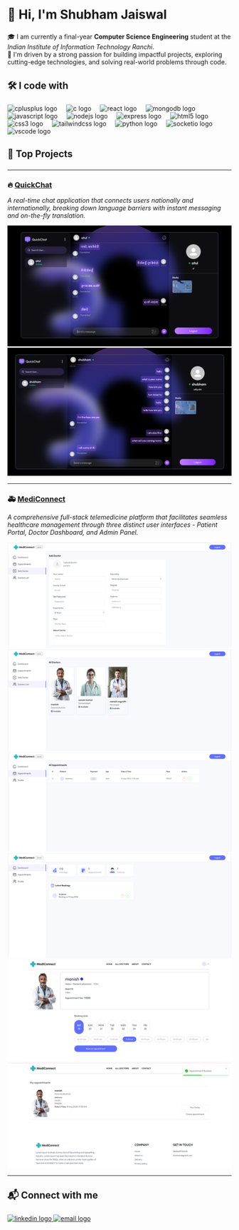 <h1 align="left">👋 Hi, I'm Shubham Jaiswal</h1>

###

<p align="left">
  🎓 I am currently a final-year <strong>Computer Science Engineering</strong> student at the 
  <em>Indian Institute of Information Technology Ranchi</em>. <br>
  🚀 I'm driven by a strong passion for building impactful projects, exploring cutting-edge technologies, 
  and solving real-world problems through code.
</p>

###

<h2 align="left">🛠️ I code with</h2>

###

<div align="left">
  <img src="https://cdn.jsdelivr.net/gh/devicons/devicon/icons/cplusplus/cplusplus-original.svg" height="40" alt="cplusplus logo" />
  <img width="12" />
  <img src="https://cdn.jsdelivr.net/gh/devicons/devicon/icons/c/c-original.svg" height="40" alt="c logo" />
  <img width="12" />
  <img src="https://cdn.jsdelivr.net/gh/devicons/devicon/icons/react/react-original.svg" height="40" alt="react logo" />
  <img width="12" />
  <img src="https://cdn.jsdelivr.net/gh/devicons/devicon/icons/mongodb/mongodb-original-wordmark.svg" height="40" alt="mongodb logo" />
  <img width="12" />
  <img src="https://cdn.jsdelivr.net/gh/devicons/devicon/icons/javascript/javascript-original.svg" height="40" alt="javascript logo" />
  <img width="12" />
  <img src="https://cdn.jsdelivr.net/gh/devicons/devicon/icons/nodejs/nodejs-original-wordmark.svg" height="40" alt="nodejs logo" />
  <img width="12" />
  <img src="https://cdn.jsdelivr.net/gh/devicons/devicon/icons/express/express-original-wordmark.svg" height="40" alt="express logo" />
  <img width="12" />
  <img src="https://cdn.jsdelivr.net/gh/devicons/devicon/icons/html5/html5-original.svg" height="40" alt="html5 logo" />
  <img width="12" />
  <img src="https://cdn.jsdelivr.net/gh/devicons/devicon/icons/css3/css3-original.svg" height="40" alt="css3 logo" />
  <img width="12" />
  <img src="https://cdn.jsdelivr.net/gh/devicons/devicon/icons/tailwindcss/tailwindcss-original-wordmark.svg" height="40" alt="tailwindcss logo" />
  <img width="12" />
  <img src="https://cdn.jsdelivr.net/gh/devicons/devicon/icons/python/python-original.svg" height="40" alt="python logo" />
  <img width="12" />
  <img src="https://cdn.jsdelivr.net/gh/devicons/devicon/icons/socketio/socketio-original.svg" height="40" alt="socketio logo" />
  <img width="12" />
  <img src="https://cdn.jsdelivr.net/gh/devicons/devicon/icons/vscode/vscode-original.svg" height="40" alt="vscode logo" />
</div>

###

<h2 align="left">🚀 Top Projects</h2>

###

<div align="left">

---

### 🔥 [QuickChat](https://github.com/shubhamjaiswal760/QuickChat)  

_A real-time chat application that connects users nationally and internationally, breaking down language barriers with instant messaging and on-the-fly translation._

![App Screenshot](https://github.com/shubhamjaiswal760/EasyChat/blob/081d5bcdb42482ae03b835e91ca0ebab02ca9534/ss1.png?raw=true)
![App Screenshot](https://github.com/shubhamjaiswal760/EasyChat/blob/main/ss2.png?raw=true)

---

### 🚑 [MediConnect](https://github.com/shubhamjaiswal760/MediConnect)  

_A comprehensive full-stack telemedicine platform that facilitates seamless healthcare management through three distinct user interfaces - Patient Portal, Doctor Dashboard, and Admin Panel._

![App Screenshot](https://github.com/shubhamjaiswal760/music/blob/main/admin1.png?raw=true)
![App Screenshot](https://github.com/shubhamjaiswal760/music/blob/main/admin2.png?raw=true)
![App Screenshot](https://github.com/shubhamjaiswal760/music/blob/main/doc1.png?raw=true)
![App Screenshot](https://github.com/shubhamjaiswal760/music/blob/main/doc2.png?raw=true)
![App Screenshot](https://github.com/shubhamjaiswal760/music/blob/main/patient1.png?raw=true)
![App Screenshot](https://github.com/shubhamjaiswal760/music/blob/main/patient2.png?raw=true)

---

</div>

###

<h2 align="left">📬 Connect with me</h2>

###

<div align="left">
  <a href="https://www.linkedin.com/in/shubham-jaiswal-072051234" target="_blank">
    <img src="https://raw.githubusercontent.com/maurodesouza/profile-readme-generator/master/src/assets/icons/social/linkedin/default.svg" width="52" height="40" alt="linkedin logo" />
  </a>  
  
  <a href="mailto:your.shubhamjais700@gmail.com" target="_blank">
    <img src="https://raw.githubusercontent.com/maurodesouza/profile-readme-generator/master/src/assets/icons/social/gmail/default.svg" width="52" height="40" alt="email logo" />
  </a>
</div>
